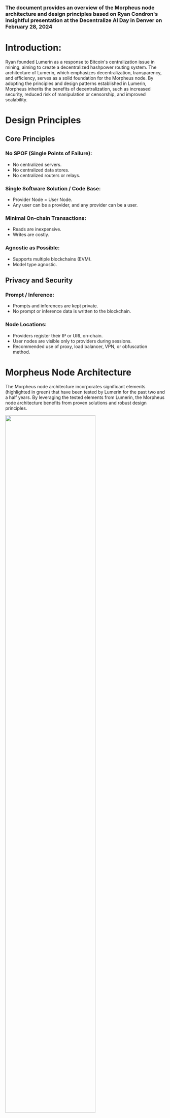 ### The document provides an overview of the Morpheus node architecture and design principles based on Ryan Condron's insightful presentation at the Decentralize AI Day in Denver on February 28, 2024

# Introduction:
Ryan founded Lumerin as a response to Bitcoin's centralization issue in mining, aiming to create a decentralized hashpower routing system. The architecture of Lumerin, which emphasizes decentralization, transparency, and efficiency, serves as a solid foundation for the Morpheus node. By adopting the principles and design patterns established in Lumerin, Morpheus inherits the benefits of decentralization, such as increased security, reduced risk of manipulation or censorship, and improved scalability.

# Design Principles
## Core Principles
### No SPOF (Single Points of Failure):
- No centralized servers.
- No centralized data stores.
- No centralized routers or relays.

### Single Software Solution / Code Base:
- Provider Node = User Node.
- Any user can be a provider, and any provider can be a user.

### Minimal On-chain Transactions:
- Reads are inexpensive.
- Writes are costly.

### Agnostic as Possible:
- Supports multiple blockchains (EVM).
- Model type agnostic.

## Privacy and Security
### Prompt / Inference:
- Prompts and inferences are kept private.
- No prompt or inference data is written to the blockchain.

### Node Locations:
- Providers register their IP or URL on-chain.
- User nodes are visible only to providers during sessions.
- Recommended use of proxy, load balancer, VPN, or obfuscation method.

# Morpheus Node Architecture
The Morpheus node architecture incorporates significant elements (highlighted in green) that have been tested by Lumerin for the past two and a half years. By leveraging the tested elements from Lumerin, the Morpheus node architecture benefits from proven solutions and robust design principles. 

<img src="/Graphics/Docs%20Graphics/English/Morpheus%20Node/%20Architecture.png" width=75% height=75%>

# Morpheus Smart Contracts Structure
The cornerstone of Morpheus' smart contract architecture is the ecosystem registry contract. This contract serves as a versioning mechanism for managing the complexity of operating across multiple blockchain networks. Instead of dealing with the challenges of tracking smart contracts, addresses, and versions separately on each chain, Morpheus simplifies this process by using the ecosystem registry. When deploying on a new blockchain, the first step is deploying the registry contract, which then registers all subsequent contracts deployed on that chain. Developers and users interacting with Morpheus can easily access all relevant contracts by calling the main ecosystem contract for that specific blockchain. This streamlined approach ensures efficient access to the Morpheus functionalities across different chains.

<img src="/Graphics/Docs%20Graphics/English/Morpheus%20Node/%20Smart%20Contracts%20Structure.png" width=75% height=75%>

## The full list of contracts:
- Ecosystem Registry
- Provider Registry (whitelist)
- Session Router
- Marketplace
- Token Contract
- Capital Contract
- Model Registry (whitelist)
- Agent Registry (whitelist)

## Smart Contracts Whitelists
In the initial stages Morpheus will rely on whitelists as a trust mechanism. This involves placing trust in reputable actors within the Provider Registry, authenticated LLM (Model Registry) models, and trustworthy agents (Agent Registry). The reason for this cautious approach is the novelty of the technical solutions and the potential unknown hazards it may pose. As the ecosystem evolves and technology advances to enable proof of inference, proof of models, and proof of agents, the reliance on whitelists will gradually diminish. Reputation systems will be developed for providers and models, allowing for a more open and decentralized environment once trust can be verified through these mechanisms.

# Morpheus Session Flow
The basic pattern is adopted from Lumerin node structure

<img src="/Graphics/Docs%20Graphics/English/Morpheus%20Node/%20Session%20Flow.png" width=75% height=75%>

## The full session cycles includes six stages:
**1. Get Providers**  
User selects a model and receives endpoints from the router.  
**2. Select Provider**  
User node pings endpoints to determine the best provider and requests a session.  
**3. Open Session**  
If the provider accepts a session request, the user submits an "open session" transaction to the router.  
**4. Send Prompts**  
User communicates prompts to the provider through an open socket.  
**5. Close Session**  
Upon completion, the user requests a receipt from the provider and submits it, along with a report, to the router for session closure.  
**6. Pay Provider**  
The provider claims payment from the router.  

# Conclusions
- Avoid centralization points
- Prioritize privacy where possible
- Use portable code for a seamless user/provider experience
- Adopt the proven Lumerin pattern for efficiency and reliability
- Ensure deterministic interactions for transparent transactions
- Start with whitelists for trust and gradually move towards proofs
- Time is of the essence to safeguard models from interference

---------------------

For detailed technical information, refer to the full documentation and resources available on the provided links:
- [Github](https://github.com/MorpheusAIs/Morpheus-Lumerin-Node)
- [Presentation](https://drive.google.com/file/d/1Tute7WQD8djn1S5ZAQEgCTCDnDMOG3Em/view?usp=sharing)
- [Video](https://youtu.be/l83Zq12tCpg?si=owcmcqLYzhoEFvht) 

-------------------

**Ryan’s contacts:**
- Telegram: [@rkcondron](https://t.me/rkcondron)
- X/Twitter: [@ryankcondron](https://twitter.com/ryankcondron)
- Email: ryan@titan.io
 
